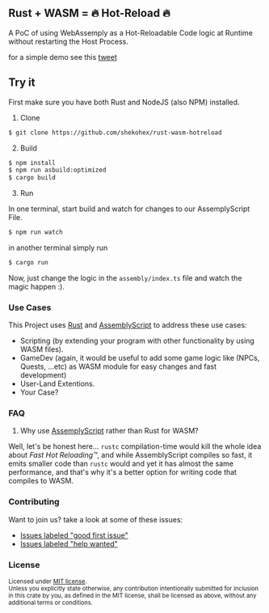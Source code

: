 ## Rust + WASM = 🔥 Hot-Reload 🔥

A PoC of using WebAssemply as a Hot-Reloadable Code logic at Runtime without restarting the Host Process.

for a simple demo see this [tweet](https://twitter.com/ShekoHex/status/1302973994417651714)

## Try it

First make sure you have both Rust and NodeJS (also NPM) installed.

1. Clone

```sh
$ git clone https://github.com/shekohex/rust-wasm-hotreload
```

2. Build

```sh
$ npm install
$ npm run asbuild:optimized
$ cargo build
```

3. Run

In one terminal, start build and watch for changes to our AssemplyScript File.

```sh
$ npm run watch
```

in another terminal simply run

```sh
$ cargo run
```

Now, just change the logic in the `assembly/index.ts` file and watch the magic happen :).

### Use Cases

This Project uses [Rust](https://www.rust-lang.org/) and [AssemblyScript](http://assemblyscript.org/) to address these use cases:

- Scripting (by extending your program with other functionality by using WASM files).
- GameDev (again, it would be useful to add some game logic like (NPCs, Quests, ...etc) as WASM module for easy changes and fast development)
- User-Land Extentions.
- Your Case?

### FAQ

1. Why use [AssemplyScript](https://www.assemblyscript.org/) rather than Rust for WASM?

Well, let's be honest here... `rustc` compilation-time would kill the whole idea about _Fast Hot Reloading™_, and while AssemblyScript compiles so fast, it emits smaller code than `rustc` would and yet it has almost the same performance, and that's why it's a better option for writing code that compiles to WASM.

### Contributing

Want to join us? take a look at some of these issues:

- [Issues labeled "good first issue"][good-first-issue]
- [Issues labeled "help wanted"][help-wanted]

[good-first-issue]: https://github.com/shekohex/rust-wasm-hotreload/labels/good%20first%20issue
[help-wanted]: https://github.com/shekohex/rust-wasm-hotreload/labels/help%20wanted

### License

<sup>
Licensed under <a href="LICENSE">MIT license</a>.
</sup>

<br/>

<sub>
Unless you explicitly state otherwise, any contribution intentionally submitted
for inclusion in this crate by you, as defined in the MIT license, shall
be licensed as above, without any additional terms or conditions.
</sub>
